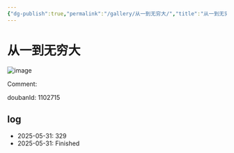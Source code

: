 ```yaml
---
{"dg-publish":true,"permalink":"/gallery/从一到无穷大/","title":"从一到无穷大","created":"2025-06-25T14:18:45.196+08:00"}
---
```



# 从一到无穷大

![image](https://hiraeth-picbed.oss-cn-beijing.aliyuncs.com/20250531155230.webp)

Comment: 



doubanId: 1102715

## log

- 2025-05-31: 329
- 2025-05-31: Finished
